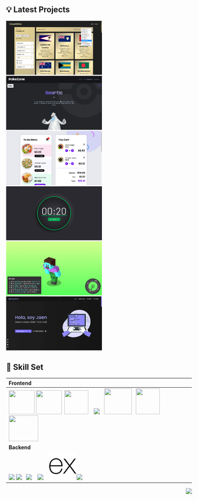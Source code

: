 <!-- <div align="center">
<img src="portadax-min.gif" /> 
</div> -->

<!-- ///////////////////////////////////////////////////////////////////////////////////////////////// -->

## 💡 Latest Projects

<div>
    <a href="https://github.com/jaenfigueroa/Countries"><img src="https://github.com/jaenfigueroa/Countries/blob/main/assets/paises2.png" width="260px" /></a>
    <a href="https://github.com/jaenfigueroa/PokeZone"><img src="https://github.com/jaenfigueroa/jaenfigueroa/raw/main/assets/pokezone3.png" width="260px"/></a>
    <a href="https://github.com/jaenfigueroa/eCommerce"><img src="https://github.com/jaenfigueroa/jaenfigueroa/raw/main/assets/ecommerce.png" width="260px"/></a>
    <a href="https://github.com/jaenfigueroa/Pomodoro-timer"><img src="https://github.com/jaenfigueroa/jaenfigueroa/raw/main/assets/reloj.png" width="260px"/></a>
    <a href="https://github.com/jaenfigueroa/JaenCraft"><img src="https://github.com/jaenfigueroa/jaenfigueroa/raw/main/assets/jaencraft.png" width="260px"/></a>
    <a href="https://github.com/jaenfigueroa/web-portfolio"><img src="https://github.com/jaenfigueroa/jaenfigueroa/raw/main/portafolio.png" width="260px"/></a>
</div>



## 🚀 Skill Set


| **Frontend** |
| :------------ |
| <div ><img src="https://cdn.worldvectorlogo.com/logos/html-1.svg" height="65px" width="70px"  /> <img src="https://upload.wikimedia.org/wikipedia/commons/6/62/CSS3_logo.svg" height="65px" width="70px"/>  &nbsp;<img src="https://upload.wikimedia.org/wikipedia/commons/9/99/Unofficial_JavaScript_logo_2.svg" width="65px" height="65px" />  &nbsp; &nbsp;<img src="https://cdn.worldvectorlogo.com/logos/typescript.svg" height="65px" />&nbsp;&nbsp;&nbsp;<img src="https://upload.wikimedia.org/wikipedia/commons/a/a7/React-icon.svg" width="75px" height="70px" />&nbsp;&nbsp;&nbsp;<img src="https://cdn.worldvectorlogo.com/logos/redux.svg" width="65px" height="70px" />&nbsp;&nbsp;&nbsp;&nbsp;<img src="https://upload.wikimedia.org/wikipedia/commons/9/96/Sass_Logo_Color.svg" height="70px" width="80px"/></div> |
| **Backend** |
| <div  ><img src="https://cdn.worldvectorlogo.com/logos/linux-tux.svg"  height="65" />&nbsp;<img src="https://upload.wikimedia.org/wikipedia/commons/4/4b/Bash_Logo_Colored.svg" height="65px" />&nbsp;&nbsp;&nbsp;<img src="https://cdn.worldvectorlogo.com/logos/git-icon.svg"  height="67" />&nbsp;&nbsp;&nbsp;&nbsp;<img src="https://cdn.worldvectorlogo.com/logos/nodejs-1.svg" height="68px" />&nbsp;&nbsp;&nbsp;&nbsp;<img src="https://raw.githubusercontent.com/devicons/devicon/master/icons/express/express-original.svg" height="75px" /><img src="https://cdn.worldvectorlogo.com/logos/mongodb-icon-1.svg" height="75px" /></div> |




























<!-- ///////////////////////////////////////////////////////////////////////////////////////////////// -->

<!-- 
<p align="left">
<a href="https://github.com/jaenfigueroa/Countries"><img src="https://github.com/jaenfigueroa/Countries/blob/main/assets/paises2.png" width="260px" align="left" /></a>
<a href="https://github.com/jaenfigueroa/Countries" ><strong>Countries</strong></a>
<br>This project is a country-themed website built with React.js and the restCountries Api. Users can: filter a list of countries, by name, continent, capital, language, currency, and also sort the list as the user wishes, by clicking on the card they can see more detailed information about the country like, flag, coat of arms, climate, time, population, area, currency, date, time, temperature, phone code, map, neighbouring countries. 
<br><br>
  
<p align="left">
<a href="https://github.com/jaenfigueroa/PokeZone"><img src="./assets/pokezone3.png" width="260px" align="left" /></a>
<a href="https://github.com/jaenfigueroa/PokeZone" ><strong>PokeZone</strong></a>
<br>This project is a country-themed website built with React.js and the PokeAPI. Users can: Search for a Pokémon by name and get suggestions based on matches. Browse through a list of more than 800 Pokémon cards, divided into pages, save them as favourites or delete them, move them to the user's position, change the language of the application between 3 languages, Spanish, English and Portuguese, saving the changes for the next session ....
<br><br>

<p align="left">
<a href="https://github.com/jaenfigueroa/eCommerce"><img src="./assets/ecommerce.png" width="260px" align="left" /></a>
<a href="https://github.com/jaenfigueroa/eCommerce" ><strong>eCommerce</strong></a>
<br>Users should be able to:
View the menu items or plates on the left side of the screen and add them to your cart on the right side.<br>
When there are no menu items in your cart, you should see a message that says, "Your cart is empty."<br>
When a plate is added to your cart, the Subtotal and Totals will automatically update...<br>

<br>
  
  
<p align="left">
<a href="https://github.com/jaenfigueroa/Pomodoro-timer"><img src="./assets/reloj.png" width="260px" align="left" /></a>
<a href="https://github.com/jaenfigueroa/Pomodoro-timer" ><strong>Pomodoro Timer</strong></a><br>
Users should be able to:
Start the timer by clicking on the start link/button.
Once the user clicks start, the word start will change to stop. <br>Then, the user can click on the stop button to make the timer stop.<br>
Click on the gear icon to change the length (minutes and seconds) of the timer.<br>
Once the timer finishes, the ring should change from red to green and...
</p>

<br>

<p align="left">
<a href="https://github.com/jaenfigueroa/JaenCraft"><img src="./assets/jaencraft.png" width="260px" align="left" /></a>
<a href="https://github.com/jaenfigueroa/JaenCraft" ><strong>JaenCraft</strong></a>
<br>Minecraft Game made with pure css and javascript.
<br>Users should be able to:
To walk, use the keys: W, A, S, D.
To crouch, hold the Shift key.
To jump, use the Space Bar.
For dap gesture, hold G.
To change character, use the K key.
To change the landscape, use the L key...
</p> -->

<div align=end>
<img src="https://komarev.com/ghpvc/?username=jaenfigueroa&label=Profile Views" height=0/>
</div>
